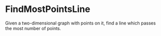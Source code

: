 # FindMostPointsLine
 Given a two-dimensional graph with points on it, find a line which passes the most number of points.
